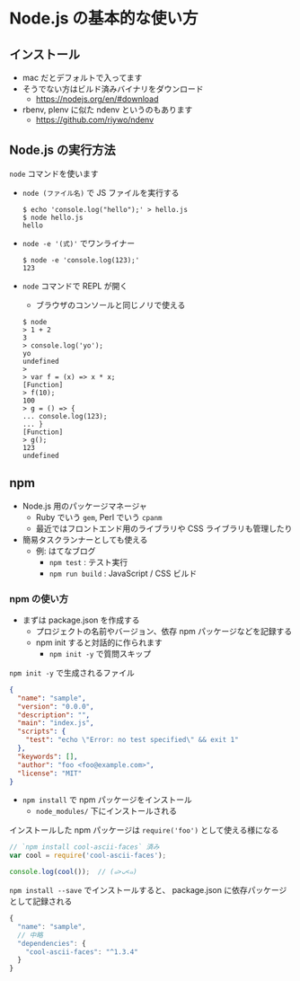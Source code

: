 Node.js の基本的な使い方
================================================================

## インストール

- mac だとデフォルトで入ってます
- そうでない方はビルド済みバイナリをダウンロード
  - https://nodejs.org/en/#download  
- rbenv, plenv に似た ndenv というのもあります
  - https://github.com/riywo/ndenv


## Node.js の実行方法

`node` コマンドを使います

- `node (ファイル名)` で JS ファイルを実行する
  ```
  $ echo 'console.log("hello");' > hello.js
  $ node hello.js
  hello  
  ```

- `node -e '(式)'` でワンライナー
  ```
  $ node -e 'console.log(123);'
  123
  ```

- `node` コマンドで REPL が開く
  - ブラウザのコンソールと同じノリで使える

  ```
  $ node
  > 1 + 2
  3
  > console.log('yo');
  yo
  undefined
  >
  > var f = (x) => x * x;
  [Function]
  > f(10);
  100
  > g = () => {
  ... console.log(123);
  ... }
  [Function]
  > g();
  123
  undefined
  ```


## npm

- Node.js 用のパッケージマネージャ
  - Ruby でいう `gem`, Perl でいう `cpanm`
  - 最近ではフロントエンド用のライブラリや CSS ライブラリも管理したり
- 簡易タスクランナーとしても使える
  - 例: はてなブログ
    - `npm test` : テスト実行
    - `npm run build` : JavaScript / CSS ビルド


### npm の使い方

- まずは package.json を作成する
  - プロジェクトの名前やバージョン、依存 npm パッケージなどを記録する
  - npm init すると対話的に作られます
    - `npm init -y` で質問スキップ

`npm init -y` で生成されるファイル

```json
{
  "name": "sample",
  "version": "0.0.0",
  "description": "",
  "main": "index.js",
  "scripts": {
    "test": "echo \"Error: no test specified\" && exit 1"
  },
  "keywords": [],
  "author": "foo <foo@example.com>",
  "license": "MIT"
}
```

- `npm install` で npm パッケージをインストール
  - `node_modules/` 下にインストールされる

インストールした npm パッケージは `require('foo')` として使える様になる

```javascript
// `npm install cool-ascii-faces` 済み
var cool = require('cool-ascii-faces');

console.log(cool());  // (๑>ᴗ<๑)
```

`npm install --save` でインストールすると、 package.json に依存パッケージとして記録される

```js
{
  "name": "sample",
  // 中略
  "dependencies": {
    "cool-ascii-faces": "^1.3.4"
  }
}
```
